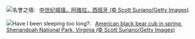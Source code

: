 ![](https://www.bing.com/th?id=OHR.AvilaSpain_ZH-CN1792280503_UHD.jpg&w=1000)名誉之墙:&nbsp;&ensp;[中世纪城墙，阿维拉，西班牙 (© Scott Suriano/Getty Images)](https://www.bing.com/th?id=OHR.AvilaSpain_ZH-CN1792280503_UHD.jpg)
<br><br/>
![](https://www.bing.com/th?id=OHR.SpringCub_EN-US3818124104_UHD.jpg&w=1000)Have I been sleeping too long?:&nbsp;&ensp;[American black bear cub in spring, Shenandoah National Park, Virginia (© Scott Suriano/Getty Images)](https://www.bing.com/th?id=OHR.SpringCub_EN-US3818124104_UHD.jpg)
<br><br/>

